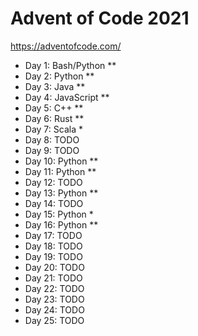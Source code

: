 # Advent of Code 2021



https://adventofcode.com/


* Day 1: Bash/Python ** 
* Day 2: Python **
* Day 3: Java **
* Day 4: JavaScript **  
* Day 5: C++ **
* Day 6: Rust **
* Day 7: Scala *
* Day 8: TODO
* Day 9: TODO
* Day 10: Python **
* Day 11: Python **
* Day 12: TODO
* Day 13: Python **
* Day 14: TODO
* Day 15: Python *
* Day 16: Python **
* Day 17: TODO
* Day 18: TODO
* Day 19: TODO
* Day 20: TODO
* Day 21: TODO
* Day 22: TODO
* Day 23: TODO
* Day 24: TODO
* Day 25: TODO
